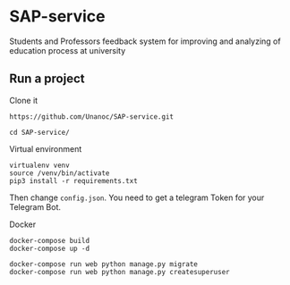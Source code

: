 # SAP-service

Students and Professors feedback system for improving and analyzing of education process at university

## Run a project

Clone it
```
https://github.com/Unanoc/SAP-service.git
```
```
cd SAP-service/
```

Virtual environment
```
virtualenv venv
source /venv/bin/activate
pip3 install -r requirements.txt
```

Then change `config.json`. You need to get a telegram Token for your Telegram Bot.

Docker
```
docker-compose build
docker-compose up -d

docker-compose run web python manage.py migrate
docker-compose run web python manage.py createsuperuser
```
